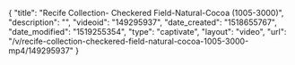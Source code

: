 {
    "title": "Recife Collection- Checkered Field-Natural-Cocoa (1005-3000)",
    "description": "",
    "videoid": "149295937",
    "date_created": "1518655767",
    "date_modified": "1519255354",
    "type": "captivate",
    "layout": "video",
    "url": "\/v\/recife-collection-checkered-field-natural-cocoa-1005-3000-mp4\/149295937"
}
